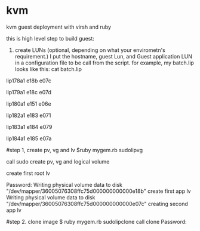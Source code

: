 kvm
===

kvm guest deployment with virsh and ruby

this is high level step to build guest:

1. create LUNs  (optional, depending on what your envirometn's requirement.)
I put the hostname, guest Lun, and Guest application LUN in a configuration file to be call from the script.
for example,  my batch.lip looks like this:
cat batch.lip

lip178a1        e18b    e07c

lip179a1        e18c    e07d

lip180a1        e151    e06e

lip182a1        e183    e071

lip183a1        e184    e079

lip184a1        e185    e07a

#step 1, create pv, vg and lv
$ruby mygem.rb  sudolipvg

call sudo create pv, vg and logical volume

create first root lv

Password:
  Writing physical volume data to disk "/dev/mapper/36005076308ffc75d000000000000e18b"
create first app lv
  Writing physical volume data to disk "/dev/mapper/36005076308ffc75d000000000000e07c"
creating second app lv

#step 2. clone image
$ ruby mygem.rb  sudolipclone
call clone
Password:









